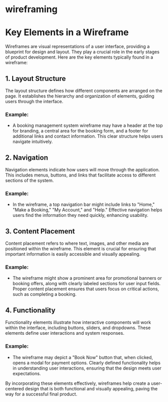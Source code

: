 # wireframing

# Key Elements in a Wireframe

Wireframes are visual representations of a user interface, providing a blueprint for design and layout. They play a crucial role in the early stages of product development. Here are the key elements typically found in a wireframe:

## 1. Layout Structure

The layout structure defines how different components are arranged on the page. It establishes the hierarchy and organization of elements, guiding users through the interface.

### Example:
- A booking management system wireframe may have a header at the top for branding, a central area for the booking form, and a footer for additional links and contact information. This clear structure helps users navigate intuitively.

## 2. Navigation

Navigation elements indicate how users will move through the application. This includes menus, buttons, and links that facilitate access to different sections of the system.

### Example:
- In the wireframe, a top navigation bar might include links to "Home," "Make a Booking," "My Account," and "Help." Effective navigation helps users find the information they need quickly, enhancing usability.

## 3. Content Placement

Content placement refers to where text, images, and other media are positioned within the wireframe. This element is crucial for ensuring that important information is easily accessible and visually appealing.

### Example:
- The wireframe might show a prominent area for promotional banners or booking offers, along with clearly labeled sections for user input fields. Proper content placement ensures that users focus on critical actions, such as completing a booking.

## 4. Functionality

Functionality elements illustrate how interactive components will work within the interface, including buttons, sliders, and dropdowns. These elements define user interactions and system responses.

### Example:
- The wireframe may depict a "Book Now" button that, when clicked, opens a modal for payment options. Clearly defined functionality helps in understanding user interactions, ensuring that the design meets user expectations.

By incorporating these elements effectively, wireframes help create a user-centered design that is both functional and visually appealing, paving the way for a successful final product.